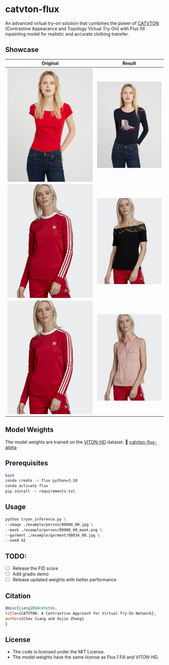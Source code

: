 # catvton-flux

An advanced virtual try-on solution that combines the power of [CATVTON](https://arxiv.org/abs/2407.15886) (Contrastive Appearance and Topology Virtual Try-On) with Flux fill inpainting model for realistic and accurate clothing transfer.

## Showcase
| Original | Result |
|----------|--------|
| ![Original](example/person/1.jpg) | ![Result](example/result/1.png) |
| ![Original](example/person/00008_00.jpg) | ![Result](example/result/2.png) |
| ![Original](example/person/00008_00.jpg) | ![Result](example/result/3.png) |

## Model Weights
The model weights are trained on the [VITON-HD](https://github.com/shadow2496/VITON-HD) dataset.
🤗 [catvton-flux-alpha](https://huggingface.co/xiaozaa/catvton-flux-alpha)

## Prerequisites
```bash
bash
conda create -n flux python=3.10
conda activate flux
pip install -r requirements.txt
```

## Usage

```bash
python tryon_inference.py \
--image ./example/person/00008_00.jpg \
--mask ./example/person/00008_00_mask.png \
--garment ./example/garment/00034_00.jpg \
--seed 42
```

## TODO:
- [ ] Release the FID score
- [ ] Add gradio demo
- [ ] Release updated weights with better performance

## Citation

```bibtex
@misc{jiang2024catvton,
title={CATVTON: A Contrastive Approach for Virtual Try-On Network},
author={Chao Jiang and Xujie Zhang}
}
```

## License
- The code is licensed under the MIT License.
- The model weights have the same license as Flux.1 Fill and VITON-HD.